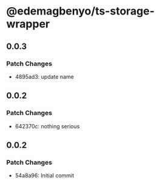 # @edemagbenyo/ts-storage-wrapper

## 0.0.3

### Patch Changes

- 4895ad3: update name

## 0.0.2

### Patch Changes

- 642370c: nothing serious

## 0.0.2

### Patch Changes

- 54a8a96: Initial commit
